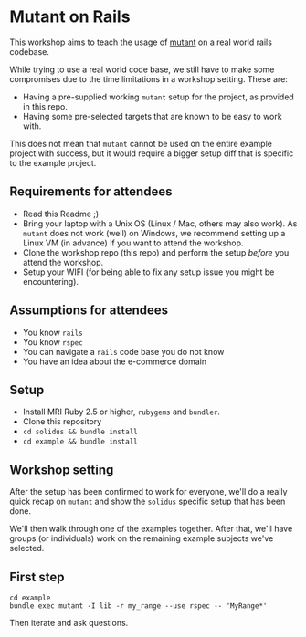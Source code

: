 # Mutant on Rails

This workshop aims to teach the usage of [mutant](https://github.com/mbj/mutant)
on a real world rails codebase.

While trying to use a real world code base, we still have to make some compromises
due to the time limitations in a workshop setting. These are:

* Having a pre-supplied working `mutant` setup for the project, as provided in this repo.
* Having some pre-selected targets that are known to be easy to work with.

This does not mean that `mutant` cannot be used on the entire example project with success,
but it would require a bigger setup diff that is specific to the example project.

## Requirements for attendees

* Read this Readme ;)
* Bring your laptop with a Unix OS (Linux / Mac, others may also work).
  As `mutant` does not work (well) on Windows, we recommend setting up a Linux VM
  (in advance) if you want to attend the workshop.
* Clone the workshop repo (this repo) and perform the setup *before* you attend the
  workshop.
* Setup your WIFI (for being able to fix any setup issue you might be encountering).

## Assumptions for attendees

* You know `rails`
* You know `rspec`
* You can navigate a `rails` code base you do not know
* You have an idea about the e-commerce domain

## Setup

* Install MRI Ruby 2.5 or higher, `rubygems` and `bundler`.
* Clone this repository
* `cd solidus && bundle install`
* `cd example && bundle install`

## Workshop setting

After the setup has been confirmed to work for everyone, we'll do a really quick recap
on `mutant` and show the `solidus` specific setup that has been done.

We'll then walk through one of the examples together. After that, we'll have
groups (or individuals) work on the remaining example subjects we've selected.

## First step

```
cd example
bundle exec mutant -I lib -r my_range --use rspec -- 'MyRange*'
```

Then iterate and ask questions.
